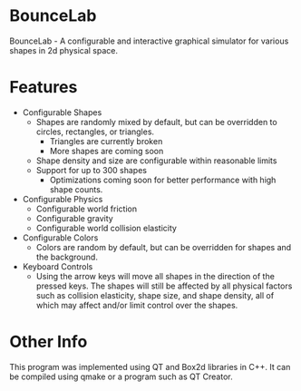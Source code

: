 # BounceLab
BounceLab - A configurable and interactive graphical simulator for various shapes in 2d physical space.  
# Features
* Configurable Shapes
  * Shapes are randomly mixed by default, but can be overridden to circles, rectangles, or triangles.
    * Triangles are currently broken
    * More shapes are coming soon
  * Shape density and size are configurable within reasonable limits 
  * Support for up to 300 shapes
    * Optimizations coming soon for better performance with high shape counts.  
* Configurable Physics
  * Configurable world friction
  * Configurable gravity
  * Configurable world collision elasticity  
* Configurable Colors
  * Colors are random by default, but can be overridden for shapes and the background.     
* Keyboard Controls
  * Using the arrow keys will move all shapes in the direction of the pressed keys. The shapes will still be affected by all physical factors such as collision elasticity, shape size, and shape density, all of which may affect and/or limit control over the shapes.
# Other Info
This program was implemented using QT and Box2d libraries in C++. It can be compiled using qmake or a program such as QT Creator. 
